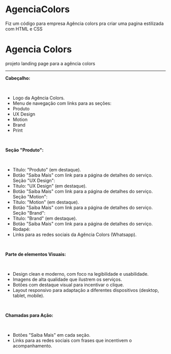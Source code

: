 # AgenciaColors

Fiz um código para empresa Agência colors pra criar uma pagina estilizada com HTML e CSS

# Agencia Colors
 <p>projeto landing page para a agência colors</p>
<hr>

<p><strong>Cabeçalho:</strong></p>
<br>

- Logo da Agência Colors.
- Menu de navegação com links para as seções:
- Produto
- UX Design
- Motion
- Brand
- Print

<br>


<p><strong>Seção "Produto":</strong></p>
<br>

- Título: "Produto" (em destaque).
- Botão "Saiba Mais" com link para a página de detalhes do serviço.
Seção "UX Design":
- Título: "UX Design" (em destaque).
- Botão "Saiba Mais" com link para a página de detalhes do serviço.
Seção "Motion":
- Título: "Motion" (em destaque).
- Botão "Saiba Mais" com link para a página de detalhes do serviço.
Seção "Brand":
- Título: "Brand" (em destaque).
- Botão "Saiba Mais" com link para a página de detalhes do serviço.
Rodapé:
- Links para as redes sociais da Agência Colors (Whatsapp).

<br>

<p><strong>Parte de elementos Visuais:</strong></p>
<br>

- Design clean e moderno, com foco na legibilidade e usabilidade.
- Imagens de alta qualidade que ilustrem os serviços.
- Botões com destaque visual para incentivar o clique.
- Layout responsivo para adaptação a diferentes dispositivos (desktop, tablet, mobile).

<br>
<p><strong>Chamadas para Ação:</strong></p>
<br>

- Botões "Saiba Mais" em cada seção.
- Links para as redes sociais com frases que incentivem o acompanhamento.

<br>